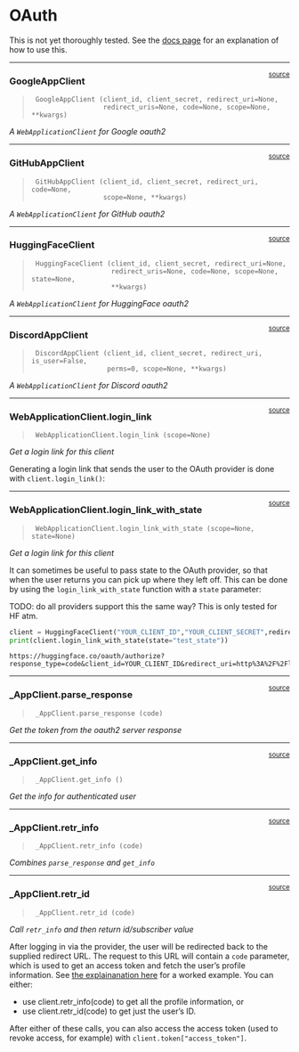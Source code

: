 # OAuth


<!-- WARNING: THIS FILE WAS AUTOGENERATED! DO NOT EDIT! -->

This is not yet thoroughly tested. See the [docs
page](https://docs.fastht.ml/explains/oauth.html) for an explanation of
how to use this.

------------------------------------------------------------------------

<a
href="https://github.com/AnswerDotAI/fasthtml/blob/main/fasthtml/oauth.py#L22"
target="_blank" style="float:right; font-size:smaller">source</a>

### GoogleAppClient

>      GoogleAppClient (client_id, client_secret, redirect_uri=None,
>                       redirect_uris=None, code=None, scope=None, **kwargs)

*A `WebApplicationClient` for Google oauth2*

------------------------------------------------------------------------

<a
href="https://github.com/AnswerDotAI/fasthtml/blob/main/fasthtml/oauth.py#L36"
target="_blank" style="float:right; font-size:smaller">source</a>

### GitHubAppClient

>      GitHubAppClient (client_id, client_secret, redirect_uri, code=None,
>                       scope=None, **kwargs)

*A `WebApplicationClient` for GitHub oauth2*

------------------------------------------------------------------------

<a
href="https://github.com/AnswerDotAI/fasthtml/blob/main/fasthtml/oauth.py#L48"
target="_blank" style="float:right; font-size:smaller">source</a>

### HuggingFaceClient

>      HuggingFaceClient (client_id, client_secret, redirect_uri=None,
>                         redirect_uris=None, code=None, scope=None, state=None,
>                         **kwargs)

*A `WebApplicationClient` for HuggingFace oauth2*

------------------------------------------------------------------------

<a
href="https://github.com/AnswerDotAI/fasthtml/blob/main/fasthtml/oauth.py#L63"
target="_blank" style="float:right; font-size:smaller">source</a>

### DiscordAppClient

>      DiscordAppClient (client_id, client_secret, redirect_uri, is_user=False,
>                        perms=0, scope=None, **kwargs)

*A `WebApplicationClient` for Discord oauth2*

------------------------------------------------------------------------

<a
href="https://github.com/AnswerDotAI/fasthtml/blob/main/fasthtml/oauth.py#L91"
target="_blank" style="float:right; font-size:smaller">source</a>

### WebApplicationClient.login_link

>      WebApplicationClient.login_link (scope=None)

*Get a login link for this client*

Generating a login link that sends the user to the OAuth provider is
done with `client.login_link()`:

------------------------------------------------------------------------

<a
href="https://github.com/AnswerDotAI/fasthtml/blob/main/fasthtml/oauth.py#L98"
target="_blank" style="float:right; font-size:smaller">source</a>

### WebApplicationClient.login_link_with_state

>      WebApplicationClient.login_link_with_state (scope=None, state=None)

*Get a login link for this client*

It can sometimes be useful to pass state to the OAuth provider, so that
when the user returns you can pick up where they left off. This can be
done by using the `login_link_with_state` function with a `state`
parameter:

TODO: do all providers support this the same way? This is only tested
for HF atm.

``` python
client = HuggingFaceClient("YOUR_CLIENT_ID","YOUR_CLIENT_SECRET",redirect_uri)
print(client.login_link_with_state(state="test_state"))
```

    https://huggingface.co/oauth/authorize?response_type=code&client_id=YOUR_CLIENT_ID&redirect_uri=http%3A%2F%2Flocalhost%3A8000%2Fredirect&scope=openid+profile&state=test_state

------------------------------------------------------------------------

<a
href="https://github.com/AnswerDotAI/fasthtml/blob/main/fasthtml/oauth.py#L106"
target="_blank" style="float:right; font-size:smaller">source</a>

### \_AppClient.parse_response

>      _AppClient.parse_response (code)

*Get the token from the oauth2 server response*

------------------------------------------------------------------------

<a
href="https://github.com/AnswerDotAI/fasthtml/blob/main/fasthtml/oauth.py#L116"
target="_blank" style="float:right; font-size:smaller">source</a>

### \_AppClient.get_info

>      _AppClient.get_info ()

*Get the info for authenticated user*

------------------------------------------------------------------------

<a
href="https://github.com/AnswerDotAI/fasthtml/blob/main/fasthtml/oauth.py#L123"
target="_blank" style="float:right; font-size:smaller">source</a>

### \_AppClient.retr_info

>      _AppClient.retr_info (code)

*Combines `parse_response` and `get_info`*

------------------------------------------------------------------------

<a
href="https://github.com/AnswerDotAI/fasthtml/blob/main/fasthtml/oauth.py#L130"
target="_blank" style="float:right; font-size:smaller">source</a>

### \_AppClient.retr_id

>      _AppClient.retr_id (code)

*Call `retr_info` and then return id/subscriber value*

After logging in via the provider, the user will be redirected back to
the supplied redirect URL. The request to this URL will contain a `code`
parameter, which is used to get an access token and fetch the user’s
profile information. See [the explainanation
here](https://docs.fastht.ml/explains/oauth.html) for a worked example.
You can either:

- use client.retr_info(code) to get all the profile information, or
- use client.retr_id(code) to get just the user’s ID.

After either of these calls, you can also access the access token (used
to revoke access, for example) with `client.token["access_token"]`.
